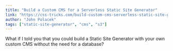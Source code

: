 ```yaml
---
title: "Build a Custom CMS for a Serverless Static Site Generator"
link: "https://css-tricks.com/build-custom-cms-serverless-static-site-generator/"
author: "John Polacek"
tags: ["static-site-generator", "cms", "s3"]
---
```


What if I told you that you could build a Static Site Generator with your own custom CMS without the need for a database?
